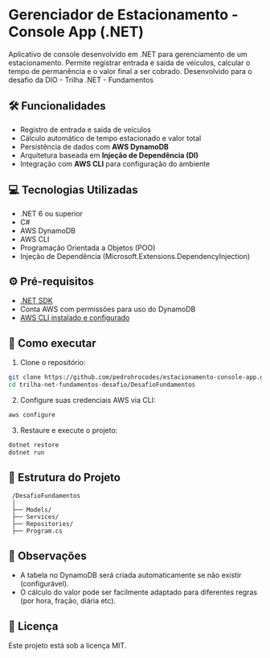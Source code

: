 # Gerenciador de Estacionamento - Console App (.NET)

Aplicativo de console desenvolvido em .NET para gerenciamento de um estacionamento. Permite registrar entrada e saída de veículos, calcular o tempo de permanência e o valor final a ser cobrado.
Desenvolvido para o desafio da DIO - Trilha .NET - Fundamentos

## 🛠 Funcionalidades

- Registro de entrada e saída de veículos  
- Cálculo automático de tempo estacionado e valor total 
- Persistência de dados com **AWS DynamoDB**  
- Arquitetura baseada em **Injeção de Dependência (DI)**  
- Integração com **AWS CLI** para configuração do ambiente

## 💻 Tecnologias Utilizadas

- .NET 6 ou superior
- C#
- AWS DynamoDB
- AWS CLI
- Programação Orientada a Objetos (POO)
- Injeção de Dependência (Microsoft.Extensions.DependencyInjection)

## ⚙️ Pré-requisitos

- [.NET SDK](https://dotnet.microsoft.com/)
- Conta AWS com permissões para uso do DynamoDB
- [AWS CLI instalado e configurado](https://docs.aws.amazon.com/cli/latest/userguide/install-cliv2.html)

## 🚀 Como executar

1. Clone o repositório:
  ```bash
  git clone https://github.com/pedrohrocodes/estacionamento-console-app.git
  cd trilha-net-fundamentos-desafio/DesafioFundamentos
  ```

2. Configure suas credenciais AWS via CLI:
  ```bash
  aws configure
  ```

3. Restaure e execute o projeto:
  ```bash
  dotnet restore
  dotnet run
  ```

## 📁 Estrutura do Projeto
   ```pgsql
    /DesafioFundamentos
    │
    ├── Models/
    ├── Services/
    ├── Repositories/
    ├── Program.cs
   ```

## 📌 Observações

- A tabela no DynamoDB será criada automaticamente se não existir (configurável).
- O cálculo do valor pode ser facilmente adaptado para diferentes regras (por hora, fração, diária etc).

## 📄 Licença
Este projeto está sob a licença MIT.

